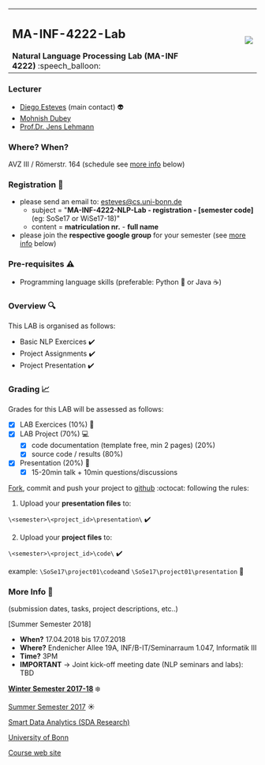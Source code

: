 <table border="0" cellspacing="0" cellpadding="0">
    <tr>
        <td width="80%">
            <h2>MA-INF-4222-Lab</h2>
            <b>Natural Language Processing Lab (MA-INF 4222)</b> :speech_balloon:
        </td>
        <td align="right">
            <img src="http://sda.cs.uni-bonn.de/wp-content/uploads/2017/10/Smart-Data-Analytics.png" >
        </td>
    </tr>
    </table>

### Lecturer 
- [Diego Esteves](http://sda.cs.uni-bonn.de/people/diego-esteves/) (main contact) :alien:
- [Mohnish Dubey](http://sda.cs.uni-bonn.de/people/mohnish-dubey/)
- [Prof.Dr. Jens Lehmann](http://sda.cs.uni-bonn.de/people/prof-dr-jens-lehmann/)

### Where? When?
AVZ III / Römerstr. 164	(schedule see [more info](https://github.com/SmartDataAnalytics/MA-INF-4222-NLP-Lab#more-info-calendar) below)

### Registration :email:
- please send an email to: esteves@cs.uni-bonn.de
    - subject = "**MA-INF-4222-NLP-Lab - registration - [semester code]** (eg: SoSe17 or WiSe17-18)"
    - content = **matriculation nr.** - **full name** 
- please join the **respective google group** for your semester (see [more info](https://github.com/SmartDataAnalytics/MA-INF-4222-NLP-Lab#more-info-calendar) below)

### Pre-requisites :warning:
- Programming language skills (preferable: Python :snake: or Java :coffee:) 

### Overview :mag:
This LAB is organised as follows:

- Basic NLP Exercices :heavy_check_mark:
- Project Assignments :heavy_check_mark:
- Project Presentation :heavy_check_mark:

### Grading :chart_with_upwards_trend:
Grades for this LAB will be assessed as follows:
- [x] LAB Exercices (10%) :memo:
- [x] LAB Project (70%) :computer:
  - [x] code documentation (template free, min 2 pages) (20%)
  - [x] source code / results (80%)
- [x] Presentation (20%) :microphone:
  - [x] 15-20min talk + 10min questions/discussions

[Fork](https://guides.github.com/activities/forking/), commit and push your project to [github](https://github.com/SmartDataAnalytics/MA-INF-4222-Lab) :octocat: following the rules:

1) Upload your **presentation files** to: 

```\<semester>\<project_id>\presentation\``` :heavy_check_mark:

2) Upload your **project files** to: 

```\<semester>\<project_id>\code\``` :heavy_check_mark:

example: ```\SoSe17\project01\code```and ```\SoSe17\project01\presentation``` :floppy_disk:

### More Info :calendar:
(submission dates, tasks, project descriptions, etc..)

[Summer Semester 2018] 
- **When?** 17.04.2018 bis 17.07.2018
- **Where?** Endenicher Allee 19A, INF/B-IT/Seminarraum 1.047, Informatik III 
- **Time?** 3PM 
- **IMPORTANT** -> Joint kick-off meeting date (NLP seminars and labs): TBD

[**Winter Semester 2017-18**](https://github.com/SmartDataAnalytics/MA-INF-4222-NLP-Lab/tree/master/2017-18_WiSe) :snowflake:

[Summer Semester 2017](https://github.com/SmartDataAnalytics/MA-INF-4222-NLP-Lab/tree/master/2017_SoSe) :sunny:

[Smart Data Analytics (SDA Research)](http://sda.cs.uni-bonn.de/)

[University of Bonn](https://www.uni-bonn.de/the-university)

[Course web site](http://sda.cs.uni-bonn.de/teaching/nlp/)
